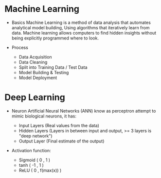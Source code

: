 # Machine Learning

- Basics
Machine Learning is a method of data analysis that automates analytical model building, Using algorithms that iteratively learn from data. Machine learning allows computers to find hidden insights without being explicitly programmed where to look.

- Process
  - Data Acquisition
  - Data Cleaning
  - Split into Training Data / Test Data
  - Model Building & Testing
  - Model Deployment

# Deep Learning

- Neuron
Artificial Neural Networks (ANN) know as perceptron attempt to mimic biological neurons, it has:
  - Input Layers (Real values from the data)
  - Hidden Layers (Layers in between input and output, >= 3 layers is "deep network")
  - Output Layer (Final estimate of the output)

- Activation function:
  - Sigmoid ( 0 , 1 )
  - tanh ( -1 , 1 )
  - ReLU ( 0 , f(max(x)) )